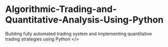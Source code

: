 # Algorithmic-Trading-and-Quantitative-Analysis-Using-Python

<h/> Building fully automated trading system and Implementing quantitative trading strategies using Python </>
